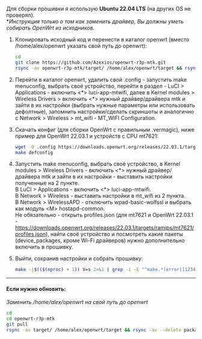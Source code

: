Для сборки прошивки я использую **Ubuntu 22.04 LTS** (на других OS не проверял).  
\**Инструкция только о том как заменить драйвер, Вы должны уметь собирать OpenWrt из исходников.*  

1. Клонировать исходный код и перенести в каталог openwrt (вместо /home/alex/openwrt указать свой путь до openwrt):

    ```bash
    cd
    git clone https://github.com/Azexios/openwrt-r3p-mtk.git
    rsync -av openwrt-r3p-mtk/target/ /home/alex/openwrt/target && rsync -av --delete openwrt-r3p-mtk/package/mt/ /home/alex/openwrt/package/mt
    ```

2. Перейти в каталог openwrt, удалить свой .config - запустить make menuconfig, выбрать своё устройство, перейти в раздел - LuCI > Applications - включить <\*> luci-app-mtwifi, далее в Kernel modules > Wireless Drivers > включить <\*> нужный драйвер/драйвера mtk и зайти в их настройки (выбрать нужные параметры или использовать дефолтные), запомнить настройки/сделать скриншоты и аналогично с Network > Wireless > mt_wifi - MT_WIFI Configuration.

3. Скачать конфиг (для сборки OpenWrt с правильным .vermagiс), ниже пример для OpenWrt 22.03.1 и устройств с CPU mt7621:

    ```bash
    wget -O .config https://downloads.openwrt.org/releases/22.03.1/targets/ramips/mt7621/config.buildinfo
    make defconfig
    ```

4. Запустить make menuconfig, выбрать своё устройство, в Kernel modules > Wireless Drivers - включить <\*> нужный драйвер/драйвера mtk и зайти в их настройки - выставить настройки полученные на 2 пункте.  
В LuCI > Applications - включить <\*> luci-app-mtwifi.  
В Network > Wireless - выставить настройки в mt_wifi из 2 пункта.  
В Network > WirelessAPD - отключить wpad-basic-wolfssl и выбрать как модуль \<M> hostapd-common.  
Не обязательно - открыть profiles.json (для mt7621 и OpenWrt 22.03.1 - https://downloads.openwrt.org/releases/22.03.1/targets/ramips/mt7621/profiles.json), найти своё устройство и посмотреть какие пакеты (device_packages, кроме Wi-Fi драйверов) нужно дополнительно включить в прошивку.

5. Выйти, сохранив настройки и собрать прошивку:

    ```bash
    make -j$(($(nproc) + 1)) V=s 2>&1 | grep -i -E "^make.*(error|[12345]...Entering dir)"
    ```
---
#### Если нужно обновить:
*Заменить /home/alex/openwrt на свой путь до openwrt*
```bash
cd
cd openwrt-r3p-mtk
git pull
rsync -av target/ /home/alex/openwrt/target && rsync -av --delete package/mt/ /home/alex/openwrt/package/mt
```
